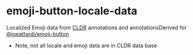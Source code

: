 # emoji-button-locale-data
Localized Emoji data from [CLDR](https://github.com/unicode-org/cldr) annotations and annotationsDerived for [@joeattardi/emoji-button](https://github.com/joeattardi/emoji-button)

* Note, not all locale and emoji data are in CLDR data base
